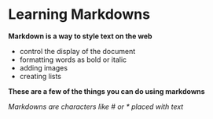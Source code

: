 # Learning Markdowns #
**Markdown is a way to style text on the web**
- control the display of the document
- formatting words as bold or italic
- adding images
- creating lists

**These are a few of the things you can do using markdowns**

*Markdowns are characters like # or * placed with text* 
